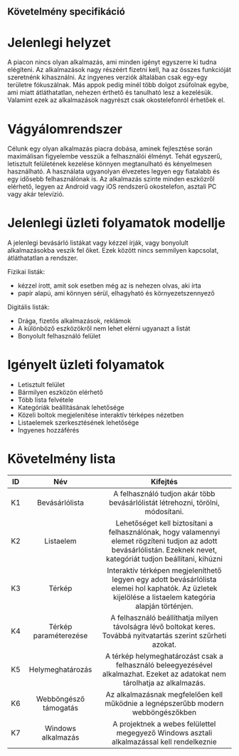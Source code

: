 ## Követelmény specifikáció

# Jelenlegi helyzet

A piacon nincs olyan alkalmazás, ami minden igényt egyszerre ki tudna elégíteni. 
Az alkalmazások nagy részéért fizetni kell, ha az összes funkcióját szeretnénk kihasználni. 
Az ingyenes verziók általában csak egy-egy területre fókuszálnak. Más appok pedig minél több 
dolgot zsúfolnak egybe, ami miatt átláthatatlan, nehezen érthető és tanulható lesz a kezelésük. 
Valamint ezek az alkalmazások nagyrészt csak okostelefonról érhetőek el.

# Vágyálomrendszer

Célunk egy olyan alkalmazás piacra dobása, aminek fejlesztése során maximálisan figyelembe vesszük 
a felhasználói élményt. Tehát egyszerű, letisztult felületének kezelése könnyen megtanulható és 
kényelmesen használható. A használata ugyanolyan élvezetes legyen egy fiatalabb és egy idősebb felhasználónak is.
Az alkalmazás szinte minden eszközről elérhető, legyen az Android vagy iOS rendszerű okostelefon, asztali PC vagy akár televízió.

# Jelenlegi üzleti folyamatok modellje
A jelenlegi bevásárló listákat vagy kézzel írják, vagy bonyolult alkalmazásokba veszik fel őket. 
Ezek között nincs semmilyen kapcsolat, átláthatatlan a rendszer.

Fizikai listák:
-	kézzel írott, amit sok esetben még az is nehezen olvas, aki írta
-	papír alapú, ami könnyen sérül, elhagyható és környezetszennyező

Digitális listák:
-	Drága, fizetős alkalmazások, reklámok
-	A különböző eszközökről nem lehet elérni ugyanazt a listát
-	Bonyolult felhasználó felület

# Igényelt üzleti folyamatok

-	Letisztult felület
-	Bármilyen eszközön elérhető
-	Több lista felvétele
-	Kategóriák beállításának lehetősége
-	Közeli boltok megjelenítése interaktív térképes nézetben
-	Listaelemek szerkesztésének lehetősége
-	Ingyenes hozzáférés

# Követelmény lista

 |  ID |  Név  | Kifejtés |
|:-----:|:-----:|:---------:|
| K1  | Bevásárlólista | A felhasználó tudjon akár több bevásárlólistát létrehozni, törölni, módosítani.|
| K2 | Listaelem | Lehetőséget kell biztosítani a felhasználónak, hogy valamennyi elemet rögzíteni tudjon az adott bevásárlólistán. Ezeknek nevet, kategóriát tudjon beállítani, kihúzni |
| K3 | Térkép | Interaktív térképen megjeleníthető legyen egy adott bevásárlólista elemei hol kaphatók. Az üzletek kijelölése a listaelem kategória alapján történjen. |
| K4 | Térkép paraméterezése | A felhasználó beállíthatja milyen távolságra lévő boltokat keres. Továbbá nyitvatartás szerint szűrheti azokat. |
| K5 | Helymeghatározás | A térkép helymeghatározást csak a felhasználó beleegyezésével alkalmazhat. Ezeket az adatokat nem tárolhatja az alkalmazás. |
| K6 | Webböngésző támogatás | Az alkalmazásnak megfelelően kell működnie a legnépszerűbb modern webböngészőkben |
| K7 | Windows alkalmazás | A projektnek a webes felülettel megegyező Windows asztali alkalmazással kell rendelkeznie |
